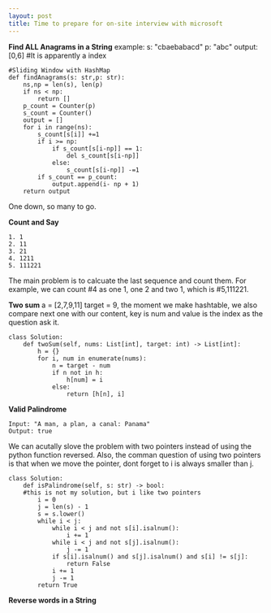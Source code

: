 ```yaml
---
layout: post
title: Time to prepare for on-site interview with microsoft
---
```

**Find ALL Anagrams in a String**
example: s: "cbaebabacd" p: "abc" output:[0,6] #It is apparently a index
~~~
#Sliding Window with HashMap
def findAnagrams(s: str,p: str):
    ns,np = len(s), len(p)
    if ns < np:
        return []
    p_count = Counter(p)
    s_count = Counter()
    output = []
    for i in range(ns):
        s_count[s[i]] +=1
        if i >= np:
            if s_count[s[i-np]] == 1:
                del s_count[s[i-np]]
            else:
                s_count[s[i-np]] -=1
        if s_count == p_count:
            output.append(i- np + 1)
    return output
~~~
One down, so many to go.

**Count and Say**
~~~
1. 1
2. 11
3. 21
4. 1211
5. 111221
~~~
The main problem is to calcuate the last sequence and count them. For example, we can count #4 as one 1, one 2 and two 1, which is #5,111221.

**Two sum**
a = [2,7,9,11] target = 9, the moment we make hashtable, we also compare next one with our content, key is num and value is the index as the question ask it.
~~~
class Solution:
    def twoSum(self, nums: List[int], target: int) -> List[int]:
        h = {}
        for i, num in enumerate(nums):
            n = target - num
            if n not in h:
                h[num] = i
            else:
                return [h[n], i]
~~~
**Valid Palindrome**
~~~
Input: "A man, a plan, a canal: Panama"
Output: true
~~~
We can acutally slove the problem with two pointers instead of using the python function reversed. Also, the comman question of using two pointers is that when we move the pointer, dont forget to i is always smaller than j.
~~~
class Solution:
    def isPalindrome(self, s: str) -> bool:
    #this is not my solution, but i like two pointers    
        i = 0
        j = len(s) - 1
        s = s.lower()
        while i < j:
            while i < j and not s[i].isalnum():
                i += 1
            while i < j and not s[j].isalnum():
                j -= 1
            if s[i].isalnum() and s[j].isalnum() and s[i] != s[j]:
                return False
            i += 1
            j -= 1
        return True
~~~
**Reverse words in a String**

                

